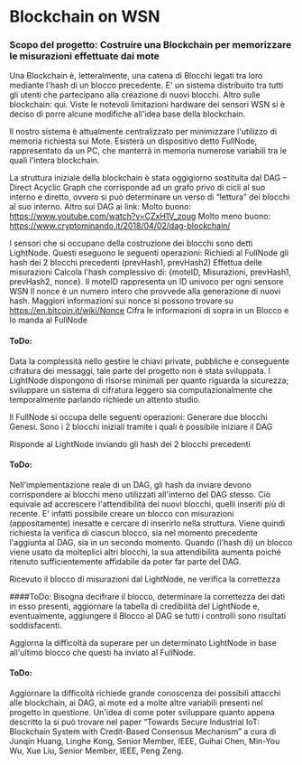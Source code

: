 # Blockchain on WSN

### Scopo del progetto: Costruire una Blockchain per memorizzare le misurazioni effettuate dai mote

Una Blockchain è, letteralmente, una catena di Blocchi legati tra loro mediante l'hash di un blocco precedente. E' un sistema distribuito tra tutti gli utenti che partecipano alla creazione di nuovi blocchi. Altro sulle blockchain: qui.
Viste le notevoli limitazioni hardware dei sensori WSN si è deciso di porre alcune modifiche all'idea base della blockchain.

Il nostro sistema è attualmente centralizzato per minimizzare l'utilizzo di memoria richiesta sui Mote. Esisterà un dispositivo detto FullNode, rappresentato da un PC, che manterrà in memoria numerose variabili tra le quali l'intera blockchain.

La struttura iniziale della blockchain è stata oggigiorno sostituita dal DAG – Direct Acyclic Graph che corrisponde ad un grafo privo di cicli al suo interno e diretto, ovvero si può determinare un verso di “lettura” dei blocchi al suo interno. Altro sui DAG ai link:
Molto buono: <https://www.youtube.com/watch?v=CZxH1V_zoug> 
Molto meno buono: <https://www.cryptominando.it/2018/04/02/dag-blockchain/> 

I sensori che si occupano della costruzione dei blocchi sono detti LightNode. Questi eseguono le seguenti operazioni:
Richiedi al FullNode gli hash dei 2 blocchi precedenti (prevHash1, prevHash2)
Effettua delle misurazioni 
Calcola l'hash complessivo di: {moteID, Misurazioni,  prevHash1,  prevHash2, nonce}.
Il moteID rappresenta un ID univoco per ogni sensore WSN
Il nonce è un numero intero che provvede alla generazione di nuovi hash. Maggiori informazioni sui nonce si possono trovare su <https://en.bitcoin.it/wiki/Nonce> 
Cifra le informazioni di sopra in un Blocco e lo manda al FullNode

#### ToDo:
 Data la complessità nello gestire le chiavi private, pubbliche e conseguente cifratura dei messaggi, tale parte del progetto non è stata sviluppata. I LightNode dispongono di risorse minimali per quanto riguarda la sicurezza; sviluppare un sistema di cifratura leggero sia computazionalmente che temporalmente parlando richiede un attento studio.

Il FullNode si occupa delle seguenti operazioni:
Generare due blocchi Genesi. Sono i 2 blocchi iniziali tramite i quali è possibile iniziare il DAG

Risponde al LightNode inviando gli hash dei 2 blocchi precedenti

#### ToDo:
Nell'implementazione reale di un DAG, gli hash da inviare devono corrispondere ai blocchi meno utilizzati all'interno del DAG stesso. Ciò equivale ad accrescere l'attendibilità dei nuovi blocchi, quelli inseriti più di recente. E' infatti possibile creare un blocco con misurazioni (appositamente) inesatte e cercare di inserirlo nella struttura. Viene quindi richiesta la verifica di ciascun blocco, sia nel momento precedente l'aggiunta al DAG, sia in un secondo momento. Quando (l'hash di) un blocco viene usato da molteplici altri blocchi, la sua attendibilità aumenta poiché ritenuto sufficientemente affidabile da poter far parte del DAG.


Ricevuto il blocco di misurazioni dal LightNode, ne verifica la correttezza

####ToDo:
Bisogna decifrare il blocco, determinare la correttezza dei dati in esso presenti, aggiornare la tabella di credibilità del LightNode e, eventualmente, aggiungere il Blocco al DAG se tutti i controlli sono risultati soddisfacenti.

Aggiorna la difficoltà da superare per un determinato LightNode in base all'ultimo blocco che questi ha inviato al FullNode.

#### ToDo:
Aggiornare la difficoltà richiede grande conoscenza dei possibili attacchi alle blockchain, ai DAG, ai mote ed a molte altre variabili presenti nel progetto in questione. Un'idea di come poter sviluppare quanto appena descritto la si può trovare nel paper “Towards Secure Industrial IoT: Blockchain System with Credit-Based Consensus Mechanism” a cura di Junqin Huang, Linghe Kong, Senior Member, IEEE, Guihai Chen, Min-You Wu, Xue Liu, Senior Member, IEEE, Peng Zeng.





